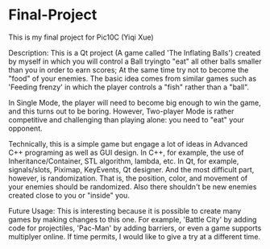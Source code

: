 # Final-Project
This is my final project for Pic10C (Yiqi Xue) 

Description:
    This is a Qt project (A game called 'The Inflating Balls') created by myself 
in which you will control a Ball tryingto "eat" all other balls smaller than you 
in order to earn scores; At the same time try not to become the "food" of your enemies.
The basic idea comes from similar games such as 'Feeding frenzy' in which the player
controls a "fish" rather than a "ball".

In Single Mode, the player will need to become big enough to win the game, and this turns out to be boring.
However, Two-player Mode is rather competitive and challenging than playing alone: you need to "eat" your opponent.

Technically, this is a simple game but engage a lot of ideas in Advanced C++ programing
as well as GUI design. In C++, for example, the use of Inheritance/Container, STL algorithm, lambda, etc.
In Qt, for example, signals/slots, Piximap, KeyEvents, Qt designer.  And the most difficult part, 
however, is randomization. That is, the position, color, and movement of your enemies should be randomized. 
Also there shouldn't be new enemies created close to you or "inside" you.

Future Usage:
    This is interesting because it is possible to create many games by making changes to this one. For example, 
    'Battle City' by adding code for projectiles, 'Pac-Man' by adding barriers, or even a game supports multiplyer 
    online. If time permits, I would like to give a try at a different time.
    
    
    
    
